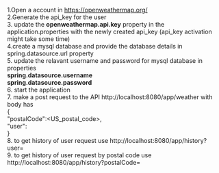 1.Open a account in https://openweathermap.org/ <br>
2.Generate the api_key for the user <br>
3. update the **openweathermap.api.key** property in the application.properties with the newly created api_key (api_key activation might take some time) <br>
4.create a mysql database and provide the database details in spring.datasource.url property <br>
5. update the relavant username and password for mysql database in properties  <br>
   **spring.datasource.username** <br>
   **spring.datasource.password** <br>
6. start the application  <br>
7. make a post request to the API http://localhost:8080/app/weather with body has  <br>
{ <br>
"postalCode":<US_postal_code>, <br>
"user":<user> <br>
} <br>
8. to get history of user request use http://localhost:8080/app/history?user=<user> <br>
9. to get history of user request by postal code use http://localhost:8080/app/history?postalCode=<pincode> <br>
